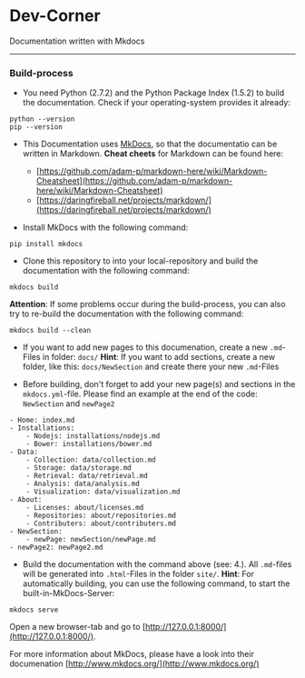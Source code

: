 # Dev-Corner

Documentation written with Mkdocs

***

### Build-process

* You need Python (2.7.2) and the Python Package Index (1.5.2) to build the documentation. Check if your operating-system provides it already:

```
python --version 
pip --version
```

* This Documentation uses [MkDocs](http://www.mkdocs.org/), so that the documentatio can be written in Markdown. **Cheat cheets** for Markdown can be found here: 
	* [https://github.com/adam-p/markdown-here/wiki/Markdown-Cheatsheet](https://github.com/adam-p/markdown-here/wiki/Markdown-Cheatsheet)
	* [https://daringfireball.net/projects/markdown/](https://daringfireball.net/projects/markdown/)

* Install MkDocs with the following command:

```
pip install mkdocs
```

* Clone this repository to into your local-repository and build the documentation with the following command:

```
mkdocs build
```

**Attention**: If some problems occur during the build-process, you can also try to re-build the documentation with the following command:
```
mkdocs build --clean
```

* If you want to add new pages to this documenation, create a new `.md`-Files in folder: `docs/`
**Hint**: If you want to add sections, create a new folder, like this: `docs/NewSection` and create there your new `.md`-Files

* Before building, don't forget to add your new page(s) and sections in the `mkdocs.yml`-file. Please find an example at the end of the code: `NewSection` and `newPage2`

```
- Home: index.md
- Installations: 
    - Nodejs: installations/nodejs.md
    - Bower: installations/bower.md
- Data:
    - Collection: data/collection.md
    - Storage: data/storage.md
    - Retrieval: data/retrieval.md
    - Analysis: data/analysis.md
    - Visualization: data/visualization.md
- About:
    - Licenses: about/licenses.md
    - Repositories: about/repositories.md
    - Contributers: about/contributers.md
- NewSection:
    - newPage: newSection/newPage.md
- newPage2: newPage2.md
```

* Build the documentation with the command above (see: 4.). All `.md`-files will be generated into `.html`-Files in the folder `site/`.
**Hint**: For automatically building, you can use the following command, to start the built-in-MkDocs-Server:

```
mkdocs serve
```
Open a new browser-tab and go to [http://127.0.0.1:8000/](http://127.0.0.1:8000/).

For more information about MkDocs, please have a look into their documenation [http://www.mkdocs.org/](http://www.mkdocs.org/)
